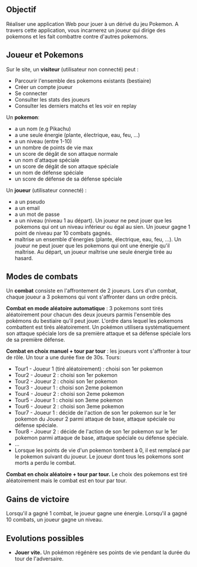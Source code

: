 ## Objectif

Réaliser une application Web pour jouer à un dérivé du jeu Pokemon. A travers cette application, vous incarnerez un joueur qui dirige des pokemons et les fait combattre contre d'autres pokemons.

## Joueur et Pokemons

Sur le site, un __visiteur__ (utilisateur non connecté) peut :

- Parcourir l'ensemble des pokemons existants (bestiaire)
- Créer un compte joueur
- Se connecter
- Consulter les stats des joueurs
- Consulter les derniers matchs et les voir en replay

Un __pokemon__:
-  a un nom (e.g Pikachu)
-  a une seule énergie (plante, électrique, eau, feu, ...)
-  a un niveau (entre 1-10)
-  un nombre de points de vie max
-  un score de dégât de son attaque normale
-  un nom d'attaque spéciale
-  un score de dégât de son attaque spéciale
-  un nom de défense spéciale
-  un score de défense de sa défense spéciale

Un __joueur__ (utilisateur connecté) :
- a un pseudo
- a un email
- a un mot de passe
- a un niveau (niveau 1 au départ). Un joueur ne peut jouer que les pokemons qui ont un niveau inférieur ou égal au sien. Un joueur gagne 1 point de niveau par 10 combats gagnés.
- maîtrise un ensemble d'énergies (plante, électrique, eau, feu, ...). Un joueur ne peut jouer que les pokemons qui ont une énergie qu'il maîtrise. Au départ, un joueur maîtrise une seule énergie tirée au hasard.

## Modes de combats

Un __combat__ consiste en l'affrontement de 2 joueurs. Lors d'un combat, chaque joueur a 3 pokemons qui vont s'affronter dans un ordre précis.

__Combat en mode aléatoire automatique__ : 3 pokemons sont tirés aléatoirement pour chacun des deux joueurs parmis l'ensemble des pokémons du bestiaire qu'il peut jouer. L'ordre dans lequel les pokemons combattent est tirés aléatoirement. Un pokémon utilisera systématiquement son attaque spéciale lors de sa première attaque et sa défense spéciale lors de sa première défense.

__Combat en choix manuel + tour par tour__ : les joueurs vont s'affronter à tour de rôle. Un tour a une durée fixe de 30s. Tours:

- Tour1 - Joueur 1 (tiré aléatoirement) : choisi son 1er pokemon
- Tour2 - Joueur 2 : choisi son 1er pokemon
- Tour2 - Joueur 2 : choisi son 1er pokemon
- Tour3 - Joueur 1 : choisi son 2eme pokemon
- Tour4 - Joueur 2 : choisi son 2eme pokemon
- Tour5 - Joueur 1 : choisi son 3eme pokemon
- Tour6 - Joueur 2 : choisi son 3eme pokemon
- Tour7 - Joueur 1 : décide de l'action de son 1er pokemon sur le 1er pokemon du Joueur 2 parmi attaque de base, attaque spéciale ou défense spéciale.
- Tour8 - Joueur 2 : décide de l'action de son 1er pokemon sur le 1er pokemon parmi attaque de base, attaque spéciale ou défense spéciale.
- ...
- Lorsque les points de vie d'un pokemon tombent à 0, il est remplacé par le pokemon suivant du joueur.
Le joueur dont tous les pokemons sont morts a perdu le combat.

__Combat en choix aléatoire + tour par tour.__ Le choix des pokemons est tiré aléatoirement mais le combat est en tour par tour.

## Gains de victoire

Lorsqu'il a gagné 1 combat, le joueur gagne une énergie.
Lorsqu'il a gagné 10 combats, un joueur gagne un niveau.

## Evolutions possibles

- __Jouer vite.__ Un pokémon régénère ses points de vie pendant la durée du tour de l'adversaire.
